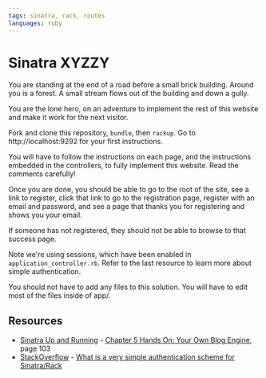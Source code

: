 ```yaml
---
tags: sinatra, rack, routes
languages: ruby
---
```


# Sinatra XYZZY

You are standing at the end of a road before a small brick building. Around you is a forest. A small stream flows out of the building and down a gully.

You are the lone hero, on an adventure to implement the rest of this website and make it work for the next visitor.

Fork and clone this repository, `bundle`, then `rackup`. Go to http://localhost:9292 for your first instructions.

You will have to follow the instructions on each page, and the instructions embedded in the controllers, to fully implement this website. Read the comments carefully!

Once you are done, you should be able to go to the root of the site, see a link to register, click that link to go to the registration page, register with an email and password, and see a page that thanks you for registering and shows you your email.

If someone has not registered, they should not be able to browse to that
success page.

Note we're using sessions, which have been enabled in `application_controller.rb`. Refer to the last resource to learn more about simple authentication.

You should not have to add any files to this solution. You will have to
edit most of the files inside of app/.

## Resources
* [Sinatra Up and Running](http://books.flatironschool.com/books/101) - [Chapter 5 Hands On: Your Own Blog Engine](http://books.flatironschool.com/books/101), page 103
* [StackOverflow](http://stackoverflow.com/) - [What is a very simple authentication scheme for Sinatra/Rack](http://stackoverflow.com/questions/3559824/what-is-a-very-simple-authentication-scheme-for-sinatra-rack)
